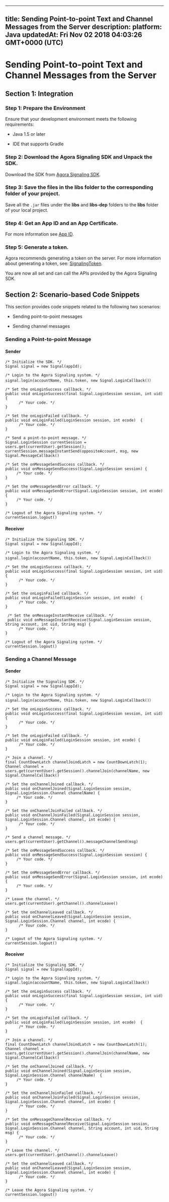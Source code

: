 
---
title: Sending Point-to-point Text and Channel Messages from the Server
description: 
platform: Java
updatedAt: Fri Nov 02 2018 04:03:26 GMT+0000 (UTC)
---
# Sending Point-to-point Text and Channel Messages from the Server
## Section 1: Integration

### Step 1: Prepare the Environment

Ensure that your development environment meets the following requirements:

-   Java 1.5 or later

-   IDE that supports Gradle


### Step 2: Download the Agora Signaling SDK and Unpack the SDK.

Download the SDK from [Agora Signaling SDK](https://docs.agora.io/en/Agora%20Platform/downloads).

### Step 3: Save the files in the **libs** folder to the corresponding folder of your project.

Save all the `.jar` files under the **libs** and **libs-dep** folders to the **libs** folder of your local project.

### Step 4: Get an App ID and an App Certificate.

For more information see [App ID](../../en/Agora%20Platform/key_signaling.md).

### Step 5: Generate a token.

Agora recommends generating a token on the server. For more information about generating a token, see: [SignalingToken](../../en/Agora%20Platform/key_signaling.md).

You are now all set and can call the APIs provided by the Agora Signaling SDK.

## Section 2: Scenario-based Code Snippets

This section provides code snippets related to the following two scenarios:

-   Sending point-to-point messages

-   Sending channel messages


### Sending a Point-to-point Message

#### Sender

```
/* Initialize the SDK. */
Signal signal = new Signal(appId);
```

```
/* Login to the Agora Signaling system. */
signal.login(accountName, this.token, new Signal.LoginCallback()）
```

```
/* Set the onLoginSuccess callback. */
public void onLoginSuccess(final Signal.LoginSession session, int uid)  {
      /* Your code. */
}
```

```
/* Set the onLoginFailed callback. */
public void onLoginFailed(LoginSession session, int ecode)  {
      /* Your code. */
}
```

```
/* Send a point-to-point message. */
Signal.LoginSession currentSession = users.get(currentUser).getSession();
currentSession.messageInstantSend(oppositeAccount, msg, new Signal.MessageCallback()
```

```
/* Set the onMessageSendSuccess callback. */
public void onMessageSendSuccess(Signal.LoginSession session) {
     /* Your code. */
}
```

```
/* Set the onMessageSendError callback. */
public void onMessageSendError(Signal.LoginSession session, int ecode)  {
     /* Your code. */
}
```

```
/* Logout of the Agora Signaling system. */
currentSession.logout()
```

#### Receiver

```
/* Initialize the Signaling SDK. */
Signal signal = new Signal(appId);
```

```
/* Login to the Agora Signaling system. */
signal.login(accountName, this.token, new Signal.LoginCallback()）
```

```
/* Set the onLoginSuccess callback. */
public void onLoginSuccess(final Signal.LoginSession session, int uid) {
      /* Your code. */
}
```

```
/* Set the onLoginFailed callback. */
public void onLoginFailed(LoginSession session, int ecode)  {
      /* Your code. */
}
```

```
 /* Set the onMessageInstantReceive callback. */
 public void onMessageInstantReceive(Signal.LoginSession session, String account, int uid, String msg) {
      /* Your code. */
}
```

```
/* Logout of the Agora Signaling system. */
currentSession.logout()
```

### Sending a Channel Message

#### Sender

```
/* Initialize the Signaling SDK. */
Signal signal = new Signal(appId);
```

```
/* Login to the Agora Signaling system. */
signal.login(accountName, this.token, new Signal.LoginCallback()）
```

```
/* Set the onLoginSuccess callback. */
public void onLoginSuccess(final Signal.LoginSession session, int uid)  {
      /* Your code. */
}
```

```
/* Set the onLoginFailed callback. */
public void onLoginFailed(LoginSession session, int ecode) {
      /* Your code. */
}
```

```
/* Join a channel. */
final CountDownLatch channelJoindLatch = new CountDownLatch(1);
Channel channel = users.get(currentUser).getSession().channelJoin(channelName, new Signal.ChannelCallback()
```

```
/* Set the onChannelJoined callback. */
public void onChannelJoined(Signal.LoginSession session, Signal.LoginSession.Channel channelName) {
     /* Your code. */
}
```

```
/* Set the onChannelJoinFailed callback. */
public void onChannelJoinFailed(Signal.LoginSession session, Signal.LoginSession.Channel channel, int ecode) {
      /* Your code. */
}
```

```
/* Send a channel message. */
users.get(currentUser).getChannel().messageChannelSend(msg)
```

```
/* Set the onMessageSendSuccess callback. */
public void onMessageSendSuccess(Signal.LoginSession session) {
     /* Your code. */
}
```

```
/* Set the onMessageSendError callback. */
public void onMessageSendError(Signal.LoginSession session, int ecode)  {
     /* Your code. */
}
```

```
/* Leave the channel. */
users.get(currentUser).getChannel().channelLeave()
```

```
/* Set the onChannelLeaved callback. */
public void onChannelLeaved(Signal.LoginSession session, Signal.LoginSession.Channel channel, int ecode) {
      /* Your code. */
}
```

```
/* Logout of the Agora Signaling system. */
currentSession.logout()
```

#### Receiver

```
/* Initialize the Signaling SDK. */
Signal signal = new Signal(appId);
```

```
/* Login to the Agora Signaling system. */
signal.login(accountName, this.token, new Signal.LoginCallback()
```

```
/* Set the onLoginSuccess callback. */
public void onLoginSuccess(final Signal.LoginSession session, int uid) {
      /* Your code. */
}
```

```
/* Set the onLoginFailed callback. */
public void onLoginFailed(LoginSession session, int ecode)  {
      /* Your code. */
}
```

```
/* Join a channel. */
final CountDownLatch channelJoindLatch = new CountDownLatch(1);
Channel channel = users.get(currentUser).getSession().channelJoin(channelName, new Signal.ChannelCallback()
```

```
/* Set the onChannelJoined callback. */
public void onChannelJoined(Signal.LoginSession session, Signal.LoginSession.Channel channelName)  {
     /* Your code. */
}
```

```
/* Set the onChannelJoinFailed callback. */
public void onChannelJoinFailed(Signal.LoginSession session, Signal.LoginSession.Channel channel, int ecode) {
      /* Your code. */
}
```

```
/* Set the onMessageChannelReceive callback. */
public void onMessageChannelReceive(Signal.LoginSession session, Signal.LoginSession.Channel channel, String account, int uid, String msg) {
      /* Your code. */
}
```

```
/* Leave the channel. */
users.get(currentUser).getChannel().channelLeave()
```

```
/* Set the onChannelLeaved callback. */
public void onChannelLeaved(Signal.LoginSession session, Signal.LoginSession.Channel channel, int ecode) {
      /* Your code. */
}
```

```
/* Leave the Agora Signaling system. */
currentSession.logout()
```


